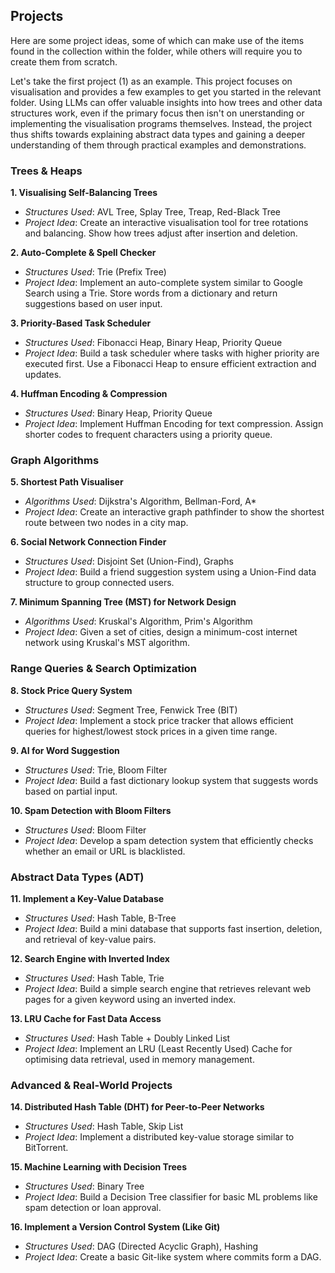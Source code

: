 
## Projects

Here are some project ideas, some of which can make use of the items found in
the collection within the folder, while others will require you to create them
from scratch.

Let's take the first project (1) as an example. This project focuses on visualisation
and provides a few examples to get you started in the relevant folder. Using LLMs can
offer valuable insights into how trees and other data structures work, even if the
primary focus then isn't on unerstanding or implementing the visualisation programs
themselves. Instead, the project thus shifts towards explaining abstract data types
and gaining a deeper understanding of them through practical examples and demonstrations.


### Trees & Heaps

__1. Visualising Self-Balancing Trees__
- *Structures Used*: AVL Tree, Splay Tree, Treap, Red-Black Tree
- *Project Idea*: Create an interactive visualisation tool for tree rotations and balancing.
  Show how trees adjust after insertion and deletion.

__2. Auto-Complete & Spell Checker__
- *Structures Used*: Trie (Prefix Tree)
- *Project Idea*: Implement an auto-complete system similar to Google Search using a Trie.
  Store words from a dictionary and return suggestions based on user input.

__3. Priority-Based Task Scheduler__
- *Structures Used*: Fibonacci Heap, Binary Heap, Priority Queue
- *Project Idea*: Build a task scheduler where tasks with higher priority are executed first.
  Use a Fibonacci Heap to ensure efficient extraction and updates.

__4. Huffman Encoding & Compression__
- *Structures Used*: Binary Heap, Priority Queue
- *Project Idea*: Implement Huffman Encoding for text compression. Assign shorter codes to
  frequent characters using a priority queue.



### Graph Algorithms

__5. Shortest Path Visualiser__
- *Algorithms Used*: Dijkstra's Algorithm, Bellman-Ford, A*
- *Project Idea*: Create an interactive graph pathfinder to show the shortest route between
  two nodes in a city map.

__6. Social Network Connection Finder__
- *Structures Used*: Disjoint Set (Union-Find), Graphs
- *Project Idea*: Build a friend suggestion system using a Union-Find data structure to group
  connected users.

__7. Minimum Spanning Tree (MST) for Network Design__
- *Algorithms Used*: Kruskal's Algorithm, Prim's Algorithm
- *Project Idea*: Given a set of cities, design a minimum-cost internet network using
  Kruskal's MST algorithm.



### Range Queries & Search Optimization

__8. Stock Price Query System__
- *Structures Used*: Segment Tree, Fenwick Tree (BIT)
- *Project Idea*: Implement a stock price tracker that allows efficient queries for
  highest/lowest stock prices in a given time range.

__9. AI for Word Suggestion__
- *Structures Used*: Trie, Bloom Filter
- *Project Idea*: Build a fast dictionary lookup system that suggests words based
  on partial input.

__10. Spam Detection with Bloom Filters__
- *Structures Used*: Bloom Filter
- *Project Idea*: Develop a spam detection system that efficiently checks whether
  an email or URL is blacklisted.



### Abstract Data Types (ADT)

__11. Implement a Key-Value Database__
- *Structures Used*: Hash Table, B-Tree
- *Project Idea*: Build a mini database that supports fast insertion, deletion,
  and retrieval of key-value pairs.

__12. Search Engine with Inverted Index__
- *Structures Used*: Hash Table, Trie
- *Project Idea*: Build a simple search engine that retrieves relevant web pages
  for a given keyword using an inverted index.

__13. LRU Cache for Fast Data Access__
- *Structures Used*: Hash Table + Doubly Linked List
- *Project Idea*: Implement an LRU (Least Recently Used) Cache for optimising
  data retrieval, used in memory management.



### Advanced & Real-World Projects

__14. Distributed Hash Table (DHT) for Peer-to-Peer Networks__
- *Structures Used*: Hash Table, Skip List
- *Project Idea*: Implement a distributed key-value storage similar to BitTorrent.

__15. Machine Learning with Decision Trees__
- *Structures Used*: Binary Tree
- *Project Idea*: Build a Decision Tree classifier for basic ML problems like spam
  detection or loan approval.

__16. Implement a Version Control System (Like Git)__
- *Structures Used*: DAG (Directed Acyclic Graph), Hashing
- *Project Idea*: Create a basic Git-like system where commits form a DAG.

